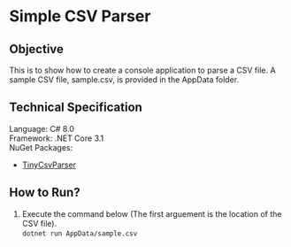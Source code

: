 # Simple CSV Parser

## Objective
This is to show how to create a console application to parse a CSV file. A sample CSV file, sample.csv, is provided in the AppData folder.

## Technical Specification
Language: C# 8.0\
Framework: .NET Core 3.1\
NuGet Packages:
 - [TinyCsvParser](https://www.nuget.org/packages/TinyCsvParser/)
 
## How to Run?
1. Execute the command below (The first arguement is the location of the CSV file).\
   `dotnet run AppData/sample.csv`